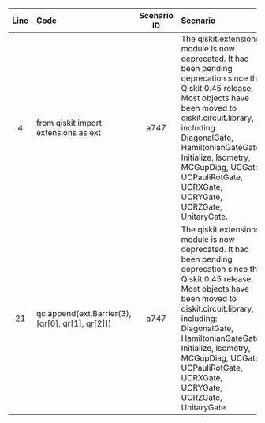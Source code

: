 | Line | Code | Scenario ID | Scenario | Artifact | Refactoring |
| :--: | :--- | :---------: | :------- | :------- | :---------- |
| 4 | from qiskit import extensions as ext | a747 | The qiskit.extensions module is now deprecated. It had been pending deprecation since the Qiskit 0.45 release. Most objects have been moved to qiskit.circuit.library, including: DiagonalGate, HamiltonianGateGate, Initialize, Isometry, MCGupDiag, UCGate, UCPauliRotGate, UCRXGate, UCRYGate, UCRZGate, UnitaryGate. | qiskit.extensions | |
| 21 | qc.append(ext.Barrier(3), [qr[0], qr[1], qr[2]]) | a747 | The qiskit.extensions module is now deprecated. It had been pending deprecation since the Qiskit 0.45 release. Most objects have been moved to qiskit.circuit.library, including: DiagonalGate, HamiltonianGateGate, Initialize, Isometry, MCGupDiag, UCGate, UCPauliRotGate, UCRXGate, UCRYGate, UCRZGate, UnitaryGate. | ext.Barrier | |